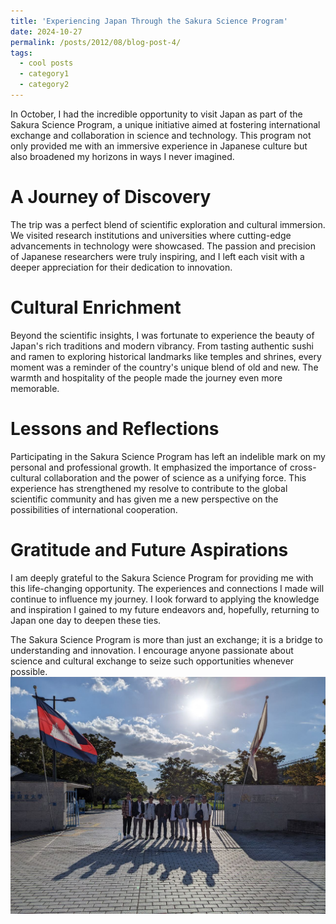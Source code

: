 ```yaml
---
title: 'Experiencing Japan Through the Sakura Science Program'
date: 2024-10-27
permalink: /posts/2012/08/blog-post-4/
tags:
  - cool posts
  - category1
  - category2
---
```


In October, I had the incredible opportunity to visit Japan as part of the Sakura Science Program, a unique initiative aimed at fostering international exchange and collaboration in science and technology. This program not only provided me with an immersive experience in Japanese culture but also broadened my horizons in ways I never imagined.

A Journey of Discovery
======
The trip was a perfect blend of scientific exploration and cultural immersion. We visited research institutions and universities where cutting-edge advancements in technology were showcased. The passion and precision of Japanese researchers were truly inspiring, and I left each visit with a deeper appreciation for their dedication to innovation.

Cultural Enrichment
======
Beyond the scientific insights, I was fortunate to experience the beauty of Japan's rich traditions and modern vibrancy. From tasting authentic sushi and ramen to exploring historical landmarks like temples and shrines, every moment was a reminder of the country's unique blend of old and new. The warmth and hospitality of the people made the journey even more memorable.

Lessons and Reflections
======
Participating in the Sakura Science Program has left an indelible mark on my personal and professional growth. It emphasized the importance of cross-cultural collaboration and the power of science as a unifying force. This experience has strengthened my resolve to contribute to the global scientific community and has given me a new perspective on the possibilities of international cooperation.

Gratitude and Future Aspirations
======
I am deeply grateful to the Sakura Science Program for providing me with this life-changing opportunity. The experiences and connections I made will continue to influence my journey. I look forward to applying the knowledge and inspiration I gained to my future endeavors and, hopefully, returning to Japan one day to deepen these ties.

The Sakura Science Program is more than just an exchange; it is a bridge to understanding and innovation. I encourage anyone passionate about science and cultural exchange to seize such opportunities whenever possible.
![Group Photo at Research Center][def]



[def]: /images/group_photo.jpg